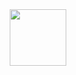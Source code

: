 <div id="header" align="center">
  <img src="https://media1.tenor.com/m/K-JwhTfkDX4AAAAC/anime-k%C4%B1z%C4%B1-anime.gif" width="100"/>
</div>
